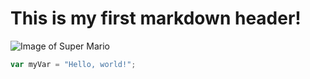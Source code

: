 # This is my first markdown header!

![Image of Super Mario](https://www.nintendo.com/eu/media/images/08_content_images/others_2/characterhubs/supermariohub/MarioHub_Overview_Mario_sideimg_mario.png)

``` javascript
var myVar = "Hello, world!";
```
